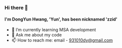 ### Hi there 👋
#### I'm DongYun Hwang, 'Yun', has been nicknamed 'zzid'
- 🌱 I’m currently learning MSA development
- 💬 Ask me about my code
- 📫 How to reach me: email - 931010dy@gmail.com

<!--
**zzid/zzid** is a ✨ _special_ ✨ repository because its `README.md` (this file) appears on your GitHub profile.

Here are some ideas to get you started:

- 🔭 I’m currently working on ...

- 👯 I’m looking to collaborate on ...
- 🤔 I’m looking for help with ...
- 😄 Pronouns: ...
- ⚡ Fun fact: ...
-->
